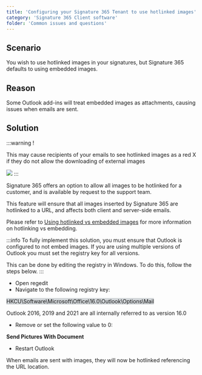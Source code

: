 ```yaml
---
title: 'Configuring your Signature 365 Tenant to use hotlinked images'
category: 'Signature 365 Client software'
folder: 'Common issues and questions'
---
```


## Scenario

You wish to use hotlinked images in your signatures, but Signature 365 defaults to using embedded images.

## Reason

Some Outlook add-ins will treat embedded images as attachments, causing issues when emails are sent.

## Solution

:::warning
!

This may cause recipients of your emails to see hotlinked images as a red X if they do not allow the downloading of external images  

![](https://s3.amazonaws.com/cdn.freshdesk.com/data/helpdesk/attachments/production/1133794775/original/IlM6IIm6Jj-w_vPUS2qN06BiAh_L7ytTgg.png?1689078257)
:::

Signature 365 offers an option to allow all images to be hotlinked for a customer, and is available by request to the support team.  

This feature will ensure that all images inserted by Signature 365 are hotlinked to a URL, and affects both client and server-side emails.  

Please refer to [Using hotlinked vs embedded images](https://support.signature365.com/support/solutions/articles/1000318637-using-hotlinked-vs-embedded-images-in-outlook) for more information on hotlinking vs embedding.

:::info
To fully implement this solution, you must ensure that Outlook is configured to not embed images. If you are using multiple versions of Outlook you must set the registry key for all versions.  

This can be done by editing the registry in Windows. To do this, follow the steps below.
:::

*   Open regedit
*   Navigate to the following registry key:  

<span dir="ltr" style="background-color: rgb(209, 213, 216);">HKCU\Software\Microsoft\Office\16.0\Outlook\Options\Mail</span>  

Outlook 2016, 2019 and 2021 are all internally referred to as version 16.0
*   Remove or set the following value to 0:  

**Send Pictures With Document**
*   Restart Outlook

When emails are sent with images, they will now be hotlinked referencing the URL location.